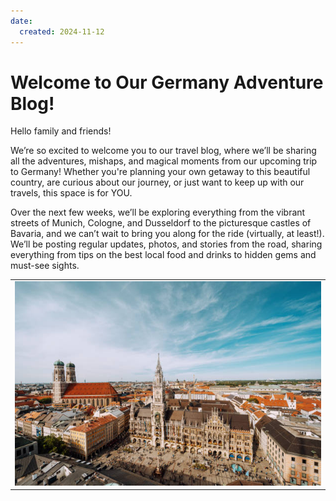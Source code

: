 ```yaml
---
date:
  created: 2024-11-12
---
```


# Welcome to Our Germany Adventure Blog!

Hello family and friends!

We’re so excited to welcome you to our travel blog, where we’ll be sharing all the adventures, mishaps, and magical moments from our upcoming trip to Germany! Whether you're planning your own getaway to this beautiful country, are curious about our journey, or just want to keep up with our travels, this space is for YOU.

Over the next few weeks, we’ll be exploring everything from the vibrant streets of Munich, Cologne, and Dusseldorf to the picturesque castles of Bavaria, and we can’t wait to bring you along for the ride (virtually, at least!). We’ll be posting regular updates, photos, and stories from the road, sharing everything from tips on the best local food and drinks to hidden gems and must-see sights. 

|                                       |
|:-------------------------------------:|
| ![pic](../../images/Munich.jpg "Munich") |